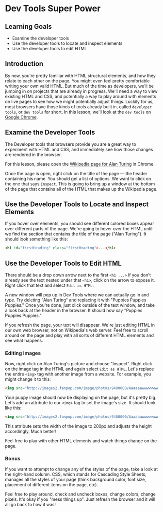 # Dev Tools Super Power

## Learning Goals

- Examine the developer tools
- Use the developer tools to locate and inspect elements
- Use the developer tools to edit HTML

## Introduction

By now, you're pretty familiar with HTML structural elements, and how they
relate to each other on the page. You might even feel pretty comfortable writing
your own valid HTML. But much of the time as developers, we'll be jumping in on
projects that are already in progress. We'll need a way to view existing HTML
and CSS, and potentially a way to play around with elements on live pages to see
how we might potentially adjust things. Luckily for us, most browsers have those
kinds of tools already built in, called `developer tools`, or `dev tools` for
short. In this lesson, we'll look at the `dev tools` on [Google
Chrome](https://www.google.com/chrome/).

## Examine the Developer Tools

The Developer tools that browsers provide you are a great way to experiment with
HTML and CSS, and immediately see how those changes are rendered in the browser.

For this lesson, please open the [Wikipedia page for Alan Turing](https://en.wikipedia.org/wiki/Alan_Turing) in Chrome.

Once the page is open, right click on the title of the page — the header
containing his name. You should get a list of options. We want to click on the
one that says `Inspect`. This is going to bring up a window at the bottom of the
page that contains all of the HTML that makes up the Wikipedia page.

## Use the Developer Tools to Locate and Inspect Elements

If you hover over elements, you should see different colored boxes appear over
different parts of the page. We're going to hover over the HTML until we find
the section that contains the title of the page ("Alan Turing"). It should look
something like this:

```html
<h1 id="firstHeading" class="firstHeading">...</h1>
```

## Use the Developer Tools to Edit HTML

There should be a drop down arrow next to the first `<h1 ...>` If you don't
already see the text nested under that `<h1>`, click on the arrow to expose it.
Right click that text and select `Edit as HTML`.

A new window will pop up in Dev Tools where we can actually go in and type. Try
deleting "Alan Turing" and replacing it with "Puppies Puppies Puppies." Once
you're done, just click outside of the text window, and take a look back at the
header in the browser. It should now say "Puppies Puppies Puppies."

If you refresh the page, your text will disappear. We're just editing HTML in
our own web browser, not on Wikipedia's web server. Feel free to scroll around on
the page and play with all sorts of different HTML elements and see what happens.

### Editing Images

Now, right click on Alan Turing's picture and choose "Inspect". Right click on
the image tag in the HTML and again select `Edit as HTML`. Let's replace the
entire `<img>` tag with another image from a website. For example, you might
change it to this:

```html
<img src="http://images2.fanpop.com/image/photos/9400000/Aaaaaawwwwwwwwww-Sweet-puppies-9415255-1600-1200.jpg" alt="Puppies">
```

Your puppy image should now be displaying on the page, but it's pretty big.
Let's add an attribute to our `<img>` tag to set the image's size. It should
look like this:

```html
<img src="http://images2.fanpop.com/image/photos/9400000/Aaaaaawwwwwwwwww-Sweet-puppies-9415255-1600-1200.jpg" width="200" alt="Puppies">
```

This attribute sets the width of the image to 200px and adjusts the height
accordingly. Much better!

Feel free to play with other HTML elements and watch things change on the page.

### Bonus

If you want to attempt to change any of the styles of the page, take a look at
the right-hand column. CSS, which stands for Cascading Style Sheets, manages all
the styles of your page (think background color, font size, placement of
different items on the page, etc).

Feel free to play around, check and uncheck boxes, change colors, change pixels.
It's okay if you "mess things up". Just refresh the browser and it will all go
back to how it was!
